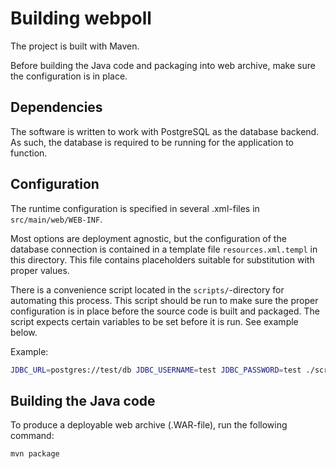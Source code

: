# Building webpoll

The project is built with Maven.

Before building the Java code and packaging into web archive, make sure the
configuration is in place.

## Dependencies
The software is written to work with PostgreSQL as the database backend. As
such, the database is required to be running for the application to function.

## Configuration
The runtime configuration is specified in several .xml-files in
`src/main/web/WEB-INF`. 

Most options are deployment agnostic, but the
configuration of the database connection is contained in a template file
`resources.xml.templ` in this directory. This file contains placeholders
suitable for substitution with proper values.

There is a convenience script located in the `scripts/`-directory for
automating this process. This script should be run to make sure the proper
configuration is in place before the source code is built and packaged. The
script expects certain variables to be set before it is run. See example below.

Example:
```bash
JDBC_URL=postgres://test/db JDBC_USERNAME=test JDBC_PASSWORD=test ./scripts/dbauth_inject.sh
```

## Building the Java code
To produce a deployable web archive (.WAR-file), run the following
command:

```bash
mvn package
```

